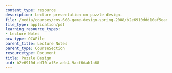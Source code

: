 ```yaml
---
content_type: resource
description: Lecture presentation on puzzle design.
file: /media/courses/cms-608-game-design-spring-2008/b2e6910ddd10af5eadc49acf6dab1a68_MITCMS_608s08_lec30.pdf
file_type: application/pdf
learning_resource_types:
- Lecture Notes
ocw_type: OCWFile
parent_title: Lecture Notes
parent_type: CourseSection
resourcetype: Document
title: Puzzle Design
uid: b2e6910d-dd10-af5e-adc4-9acf6dab1a68
---
```


